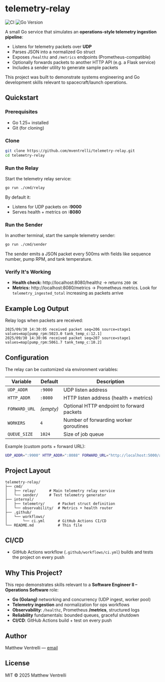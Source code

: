 # telemetry-relay

![CI](https://github.com/mventrelli/telemetry-relay/actions/workflows/ci.yml/badge.svg)
![Go Version](https://img.shields.io/badge/go-1.25%2B-blue)

A small Go service that simulates an **operations-style telemetry ingestion pipeline**:

* Listens for telemetry packets over **UDP**
* Parses JSON into a normalized Go struct
* Exposes `/healthz` and `/metrics` endpoints (Prometheus-compatible)
* Optionally forwards packets to another HTTP API (e.g. a Flask service)
* Includes a sender utility to generate sample packets

This project was built to demonstrate systems engineering and Go development skills relevant to spacecraft/launch operations.

## Quickstart

### Prerequisites

* Go 1.25+ installed
* Git (for cloning)

### Clone

```bash
git clone https://github.com/mventrelli/telemetry-relay.git
cd telemetry-relay
```

### Run the Relay

Start the telemetry relay service:

```bash
go run ./cmd/relay
```

By default it:
* Listens for UDP packets on **:9000**
* Serves health + metrics on **:8080**

### Run the Sender

In another terminal, start the sample telemetry sender:

```bash
go run ./cmd/sender
```

The sender emits a JSON packet every 500ms with fields like sequence number, pump RPM, and tank temperature.

### Verify It's Working

* **Health check:** http://localhost:8080/healthz → returns `200 OK`
* **Metrics:** http://localhost:8080/metrics → Prometheus metrics. Look for `telemetry_ingested_total` increasing as packets arrive

## Example Log Output

Relay logs when packets are received:

```
2025/09/30 14:30:05 received packet seq=206 source=stage1 values=map[pump_rpm:5023.0 tank_temp_c:12.1]
2025/09/30 14:30:06 received packet seq=207 source=stage1 values=map[pump_rpm:5061.7 tank_temp_c:10.2]
```

## Configuration

The relay can be customized via environment variables:

| Variable | Default | Description |
|----------|---------|-------------|
| `UDP_ADDR` | `:9000` | UDP listen address |
| `HTTP_ADDR` | `:8080` | HTTP listen address (health + metrics) |
| `FORWARD_URL` | *(empty)* | Optional HTTP endpoint to forward packets |
| `WORKERS` | `4` | Number of forwarding worker goroutines |
| `QUEUE_SIZE` | `1024` | Size of job queue |

Example (custom ports + forward URL):

```bash
UDP_ADDR=":9900" HTTP_ADDR=":8088" FORWARD_URL="http://localhost:5000/api/telemetry" go run ./cmd/relay
```

## Project Layout

```
telemetry-relay/
├── cmd/
│   ├── relay/      # Main telemetry relay service
│   └── sender/     # Test telemetry generator
├── internal/
│   ├── telemetry/      # Packet struct definition
│   └── observability/  # Metrics + health router
├── .github/
│   └── workflows/
│       └── ci.yml      # GitHub Actions CI/CD
└── README.md           # This file
```

## CI/CD

* GitHub Actions workflow (`.github/workflows/ci.yml`) builds and tests the project on every push

## Why This Project?

This repo demonstrates skills relevant to a **Software Engineer II – Operations Software** role:

- **Go (Golang)** networking and concurrency (UDP ingest, worker pool)
- **Telemetry ingestion** and normalization for ops workflows
- **Observability**: `/healthz`, Prometheus **/metrics**, structured logs
- **Reliability** fundamentals: bounded queues, graceful shutdown
- **CI/CD**: GitHub Actions build + test on every push

## Author

Matthew Ventrelli — [email](mailto:mventrelli99@gmail.com)


## License

MIT © 2025 Matthew Ventrelli
